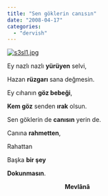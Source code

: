 ```yaml
---
title: "Sen göklerin canısın"
date: "2008-04-17"
categories: 
  - "dervish"
---
```


[![s3sl1.jpg](/uploads/2008/04/s3sl1.jpg)](/uploads/2008/04/s3sl1.jpg "s3sl1.jpg")

Ey nazlı nazlı **yürüyen** selvi,

Hazan **rüzgarı** sana değmesin.

Ey cıhanın **göz bebeği**,

**Kem göz** senden **ırak** olsun.

Sen göklerin de **canısın** yerin de.

Canına **rahmetten**,

Rahattan

Başka **bir şey**

**Dokunmasın**.

                                  **Mevlânâ**
